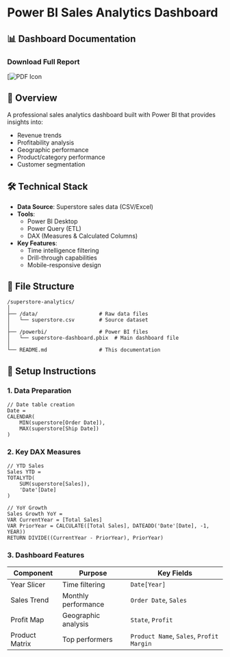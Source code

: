 # Power BI Sales Analytics Dashboard

## 📊 Dashboard Documentation

### Download Full Report
[![PDF Icon](https://github.com/Niair/Power-BI-Sales-Analytics-Dashboard/Power-BI-Sales-Analytics-Dashboard)

## 📌 Overview
A professional sales analytics dashboard built with Power BI that provides insights into:
- Revenue trends
- Profitability analysis
- Geographic performance
- Product/category performance
- Customer segmentation

## 🛠️ Technical Stack
- **Data Source**: Superstore sales data (CSV/Excel)
- **Tools**:
  - Power BI Desktop
  - Power Query (ETL)
  - DAX (Measures & Calculated Columns)
- **Key Features**:
  - Time intelligence filtering
  - Drill-through capabilities
  - Mobile-responsive design

## 📂 File Structure
```
/superstore-analytics/
│
├── /data/                    # Raw data files
│   └── superstore.csv        # Source dataset
│
├── /powerbi/                 # Power BI files
│   └── superstore-dashboard.pbix  # Main dashboard file
│
└── README.md                 # This documentation
```

## 🔧 Setup Instructions

### 1. Data Preparation
```dax
// Date table creation
Date = 
CALENDAR(
    MIN(superstore[Order Date]),
    MAX(superstore[Ship Date])
)
```

### 2. Key DAX Measures
```dax
// YTD Sales
Sales YTD = 
TOTALYTD(
    SUM(superstore[Sales]),
    'Date'[Date]
)

// YoY Growth
Sales Growth YoY = 
VAR CurrentYear = [Total Sales]
VAR PriorYear = CALCULATE([Total Sales], DATEADD('Date'[Date], -1, YEAR))
RETURN DIVIDE((CurrentYear - PriorYear), PriorYear)
```

### 3. Dashboard Features
| Component | Purpose | Key Fields |
|-----------|---------|------------|
| Year Slicer | Time filtering | `Date[Year]` |
| Sales Trend | Monthly performance | `Order Date`, `Sales` |
| Profit Map | Geographic analysis | `State`, `Profit` |
| Product Matrix | Top performers | `Product Name`, `Sales`, `Profit Margin` |
